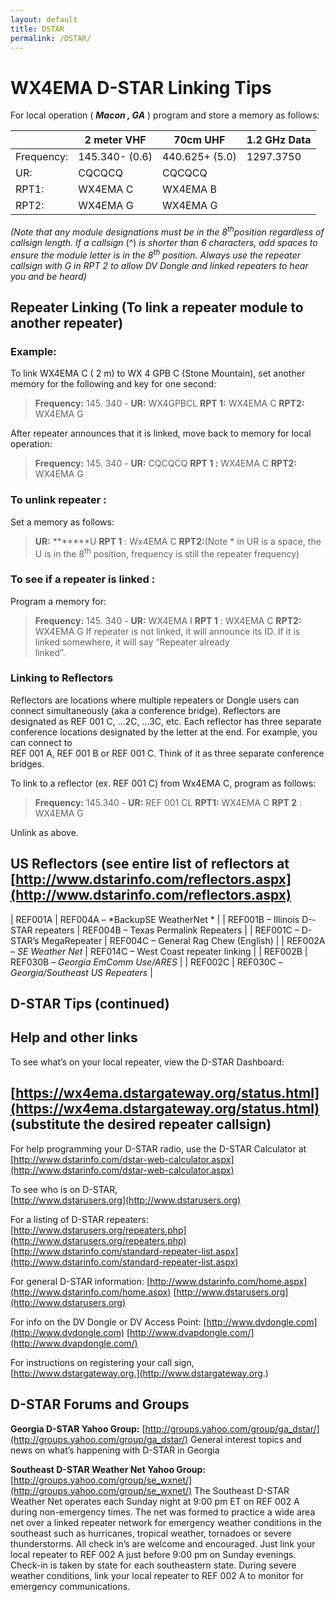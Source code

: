 ```yaml
---
layout: default
title: DSTAR
permalink: /DSTAR/
---
```

# **WX4EMA D-STAR Linking Tips** 
For local operation ( **_Macon , GA_** ) program and store a memory as follows:

|            | 2 meter VHF    | 70cm UHF       | 1.2 GHz Data |
|------------|----------------|----------------|--------------|
| Frequency: | 145.340- (0.6) | 440.625+ (5.0) | 1297.3750    |
| UR:        | CQCQCQ         | CQCQCQ         |              |
| RPT1:      | WX4EMA C       | WX4EMA B       |              |
| RPT2:      | WX4EMA G       | WX4EMA G       |              |

_(Note that any module designations must be in the  8<sup>th</sup>position	regardless of callsign length. If a callsign_ (^) _is shorter than 6 characters, add spaces to ensure the module letter is in the 8<sup>th</sup> position. Always use the repeater callsign with G in RPT 2 to allow DV Dongle and linked	repeaters to hear you and be heard)_

## Repeater Linking (To link a repeater module to another repeater)

### Example:	
 To link WX4EMA C ( 2 m) to WX 4 GPB C (Stone Mountain), set another memory for the
following and key for one second:

>**Frequency:** 145. 340 - **UR:** WX4GPBCL **RPT 1:** WX4EMA C **RPT2:** WX4EMA G

After repeater announces that it is linked, move back to memory for local operation:
>**Frequency:** 145. 340 - **UR:** CQCQCQ **RPT 1 :**	WX4EMA C **RPT2:** WX4EMA G


### To unlink repeater : 
Set a memory as follows:	
>**UR:** \*\*\*\*\*\*\*U **RPT 1** : Wx4EMA C **RPT2:**(Note * in UR is a space, the U is in the 8<sup>th</sup> position, frequency is still the repeater frequency)

### To see if a repeater is linked :	
 Program a memory for:
>**Frequency:** 145. 340 - **UR:** WX4EMA I **RPT 1** :	
 WX4EMA C **RPT2:** WX4EMA G
If repeater is not linked, it will announce its ID.	
 If it is linked somewhere, it will say “Repeater already	
linked”.

### Linking to Reflectors


Reflectors are locations where multiple repeaters or Dongle users can connect simultaneously (aka a	
conference bridge). Reflectors are designated as REF 001 C, ...2C, ...3C, etc. Each reflector has three	
separate conference locations designated by the letter at the end. For example, you can connect to	
REF 001 A, REF 001 B or REF 001 C. Think of it as three separate conference bridges.

To link to a reflector (ex. REF 001 C) from Wx4EMA C, program as follows:
>**Frequency:** 145.340 - **UR:** REF 001 CL **RPT1:** WX4EMA C **RPT 2** : WX4EMA G

Unlink as above.

## US Reflectors (see entire list of reflectors at [http://www.dstarinfo.com/reflectors.aspx](http://www.dstarinfo.com/reflectors.aspx)


| REF001A                              | REF004A – *BackupSE WeatherNet *          |
| REF001B – Illinois D-­STAR repeaters | REF004B – Texas	Permalink Repeaters        |
| REF001C – D-STAR’s MegaRepeater    | REF004C – General Rag Chew (English)      |
| REF002A – *SE Weather Net*           | REF014C – West Coast repeater linking     |
| REF002B                              | REF030B – *Georgia EmComm Use/ARES*       |
| REF002C                              | REF030C – *Georgia/Southeast US	Repeaters* |

## D-STAR Tips (continued)

## Help and other links

To see what’s on your local repeater, view the D-STAR Dashboard:

## [https://wx4ema.dstargateway.org/status.html](https://wx4ema.dstargateway.org/status.html) (substitute the desired repeater callsign)

For help programming your D-STAR radio, use the D-STAR Calculator at	
[http://www.dstarinfo.com/dstar-web-calculator.aspx](http://www.dstarinfo.com/dstar-web-calculator.aspx)

To see who is on D-STAR,	
 [http://www.dstarusers.org](http://www.dstarusers.org)

For a listing of D-­STAR repeaters:
[http://www.dstarusers.org/repeaters.php](http://www.dstarusers.org/repeaters.php)
[http://www.dstarinfo.com/standard-repeater-list.aspx](http://www.dstarinfo.com/standard-repeater-list.aspx)

For general D-STAR information:
[http://www.dstarinfo.com/home.aspx](http://www.dstarinfo.com/home.aspx)
[http://www.dstarusers.org](http://www.dstarusers.org)

For info on the DV Dongle or DV Access Point:
[http://www.dvdongle.com](http://www.dvdongle.com)
[http://www.dvapdongle.com/](http://www.dvapdongle.com/)

For instructions on registering your call sign,	
 [http://www.dstargateway.org.](http://www.dstargateway.org.)

## D-STAR Forums and Groups

**Georgia D-STAR Yahoo Group:** [http://groups.yahoo.com/group/ga_dstar/](http://groups.yahoo.com/group/ga_dstar/)
General interest topics and news on what’s happening with D-STAR in Georgia

**Southeast D-STAR Weather Net Yahoo Group:** [http://groups.yahoo.com/group/se_wxnet/](http://groups.yahoo.com/group/se_wxnet/)
The Southeast D-STAR Weather Net operates each Sunday night at 9:00 pm ET on REF 002 A during non-­emergency times. The net was formed to practice a wide area net over a linked repeater network for emergency weather conditions in the southeast such as hurricanes, tropical weather, tornadoes or	severe thunderstorms. All check in’s are welcome and encouraged. Just link your local repeater to REF 002 A just before 9:00 pm on Sunday evenings. Check-­in is taken by state for each southeastern state. During severe weather conditions, link your local repeater to REF 002 A to monitor for emergency communications.


